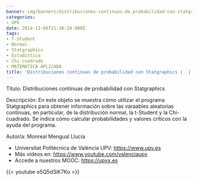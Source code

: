 ```yaml
---
banner: img/banners/distribuciones-continuas-de-probabilidad-con-statgraphics-upv.jpg
categories:
- UPV
date: 2014-11-06T21:36:24.000Z
tags:
- T-Student
- Normal
- Statgraphics
- Estadística
- Chi-cuadrado
- MATEMATICA APLICADA
title: 'Distribuciones continuas de probabilidad con Statgraphics |  | UPV'
---
```


Título: Distribuciones continuas de probabilidad con Statgraphics

Descripción: En este objeto se muestra cómo utilizar el programa Statgraphics para obtener información sobre las varaables aleatorias continuas, en particular, de la distribución normal, la t-Student y la Chi-cuadrado. Se indica cómo calcular probabilidades y valores críticos con la ayuda del programa. 

Autor/a: Monreal Mengual Llucía



+ Universitat Politècnica de València UPV: https://www.upv.es
+ Más vídeos en: https://www.youtube.com/valenciaupv
+ Accede a nuestros MOOC: https://upvx.es

{{< youtube e5Q5d3iK7Ko >}}
